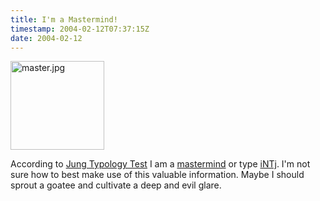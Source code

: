 ```yaml
---
title: I'm a Mastermind!
timestamp: 2004-02-12T07:37:15Z
date: 2004-02-12
---
```


<img alt="master.jpg" src="http://blog.whatfettle.com/archives/master.jpg" width="150" height="142" border="0" />

According to <a href='http://www.humanmetrics.com/cgi-win/JTypes2.asp'>Jung Typology Test</a> I am a <a href='http://keirsey.com/personality/ntij.html'>mastermind</a> or type <a href='http://typelogic.com/intj.html'>iNTj</a>.  I'm not sure how to best make use of this valuable information. Maybe I should sprout a goatee and cultivate a deep and evil glare.
